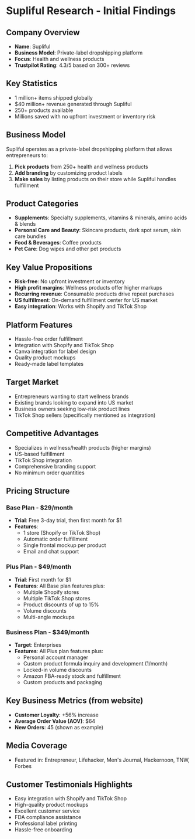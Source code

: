 # Supliful Research - Initial Findings

## Company Overview
- **Name**: Supliful
- **Business Model**: Private-label dropshipping platform
- **Focus**: Health and wellness products
- **Trustpilot Rating**: 4.3/5 based on 300+ reviews

## Key Statistics
- 1 million+ items shipped globally
- $40 million+ revenue generated through Supliful
- 250+ products available
- Millions saved with no upfront investment or inventory risk

## Business Model
Supliful operates as a private-label dropshipping platform that allows entrepreneurs to:
1. **Pick products** from 250+ health and wellness products
2. **Add branding** by customizing product labels
3. **Make sales** by listing products on their store while Supliful handles fulfillment

## Product Categories
- **Supplements**: Specialty supplements, vitamins & minerals, amino acids & blends
- **Personal Care and Beauty**: Skincare products, dark spot serum, skin care bundles
- **Food & Beverages**: Coffee products
- **Pet Care**: Dog wipes and other pet products

## Key Value Propositions
- **Risk-free**: No upfront investment or inventory
- **High profit margins**: Wellness products offer higher markups
- **Recurring revenue**: Consumable products drive repeat purchases
- **US fulfillment**: On-demand fulfillment center for US market
- **Easy integration**: Works with Shopify and TikTok Shop

## Platform Features
- Hassle-free order fulfillment
- Integration with Shopify and TikTok Shop
- Canva integration for label design
- Quality product mockups
- Ready-made label templates

## Target Market
- Entrepreneurs wanting to start wellness brands
- Existing brands looking to expand into US market
- Business owners seeking low-risk product lines
- TikTok Shop sellers (specifically mentioned as integration)

## Competitive Advantages
- Specializes in wellness/health products (higher margins)
- US-based fulfillment
- TikTok Shop integration
- Comprehensive branding support
- No minimum order quantities



## Pricing Structure

### Base Plan - $29/month
- **Trial**: Free 3-day trial, then first month for $1
- **Features**:
  - 1 store (Shopify or TikTok Shop)
  - Automatic order fulfillment
  - Single frontal mockup per product
  - Email and chat support

### Plus Plan - $49/month
- **Trial**: First month for $1
- **Features**: All Base plan features plus:
  - Multiple Shopify stores
  - Multiple TikTok Shop stores
  - Product discounts of up to 15%
  - Volume discounts
  - Multi-angle mockups

### Business Plan - $349/month
- **Target**: Enterprises
- **Features**: All Plus plan features plus:
  - Personal account manager
  - Custom product formula inquiry and development (1/month)
  - Locked-in volume discounts
  - Amazon FBA-ready stock and fulfillment
  - Custom products and packaging

## Key Business Metrics (from website)
- **Customer Loyalty**: +56% increase
- **Average Order Value (AOV)**: $64
- **New Orders**: 45 (shown as example)

## Media Coverage
- Featured in: Entrepreneur, Lifehacker, Men's Journal, Hackernoon, TNW, Forbes

## Customer Testimonials Highlights
- Easy integration with Shopify and TikTok Shop
- High-quality product mockups
- Excellent customer service
- FDA compliance assistance
- Professional label printing
- Hassle-free onboarding

